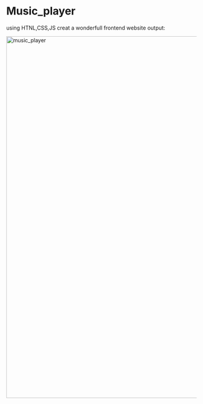# Music_player
using HTNL,CSS,JS creat a wonderfull frontend website
output:


<img width="960" alt="music_player" src="https://user-images.githubusercontent.com/114457826/192460316-b215012c-b74a-41fa-a952-8603e3f53344.png">

